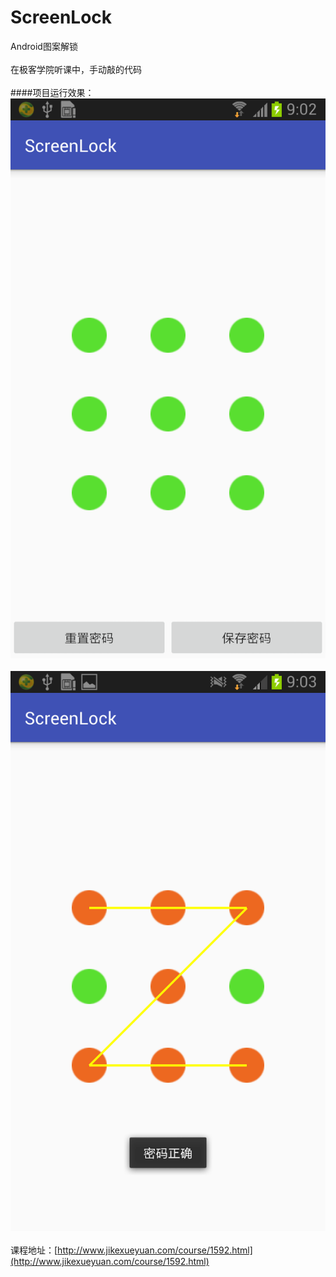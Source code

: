 # ScreenLock
Android图案解锁<br><br>
在极客学院听课中，手动敲的代码<br><br>
####项目运行效果：
![](https://github.com/Ericlsd/ScreenLock/raw/master/screens/Screenshot_2016-05-20-09-02-37.png "设置图案密码界面截图") <br><br>
![](https://github.com/Ericlsd/ScreenLock/raw/master/screens/Screenshot_2016-05-20-09-03-33.png "测试图案密码界面截图") <br><br>
课程地址：[http://www.jikexueyuan.com/course/1592.html](http://www.jikexueyuan.com/course/1592.html)  

